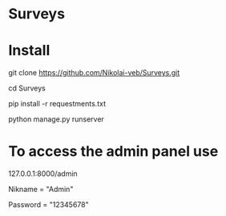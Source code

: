 # Surveys

# Install

git clone https://github.com/Nikolai-veb/Surveys.git

cd Surveys 



pip install -r requestments.txt

python manage.py runserver

# To access the admin panel use

127.0.0.1:8000/admin

Nikname = "Admin"

Password = "12345678"
